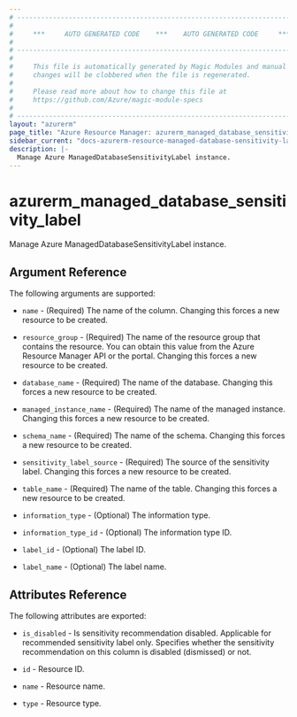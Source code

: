 ```yaml
---
# ----------------------------------------------------------------------------
#
#     ***     AUTO GENERATED CODE    ***    AUTO GENERATED CODE     ***
#
# ----------------------------------------------------------------------------
#
#     This file is automatically generated by Magic Modules and manual
#     changes will be clobbered when the file is regenerated.
#
#     Please read more about how to change this file at
#     https://github.com/Azure/magic-module-specs
#
# ----------------------------------------------------------------------------
layout: "azurerm"
page_title: "Azure Resource Manager: azurerm_managed_database_sensitivity_label"
sidebar_current: "docs-azurerm-resource-managed-database-sensitivity-label"
description: |-
  Manage Azure ManagedDatabaseSensitivityLabel instance.
---
```


# azurerm_managed_database_sensitivity_label

Manage Azure ManagedDatabaseSensitivityLabel instance.


## Argument Reference

The following arguments are supported:

* `name` - (Required) The name of the column. Changing this forces a new resource to be created.

* `resource_group` - (Required) The name of the resource group that contains the resource. You can obtain this value from the Azure Resource Manager API or the portal. Changing this forces a new resource to be created.

* `database_name` - (Required) The name of the database. Changing this forces a new resource to be created.

* `managed_instance_name` - (Required) The name of the managed instance. Changing this forces a new resource to be created.

* `schema_name` - (Required) The name of the schema. Changing this forces a new resource to be created.

* `sensitivity_label_source` - (Required) The source of the sensitivity label. Changing this forces a new resource to be created.

* `table_name` - (Required) The name of the table. Changing this forces a new resource to be created.

* `information_type` - (Optional) The information type.

* `information_type_id` - (Optional) The information type ID.

* `label_id` - (Optional) The label ID.

* `label_name` - (Optional) The label name.

## Attributes Reference

The following attributes are exported:

* `is_disabled` - Is sensitivity recommendation disabled. Applicable for recommended sensitivity label only. Specifies whether the sensitivity recommendation on this column is disabled (dismissed) or not.

* `id` - Resource ID.

* `name` - Resource name.

* `type` - Resource type.
